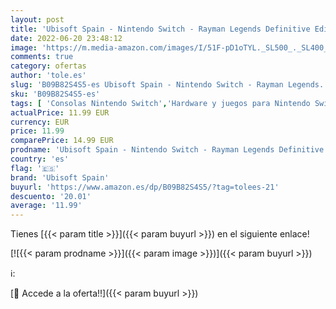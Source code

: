 ```yaml
---
layout: post
title: 'Ubisoft Spain - Nintendo Switch - Rayman Legends Definitive Edition Código De Descarga Switch'
date: 2022-06-20 23:48:12
image: 'https://m.media-amazon.com/images/I/51F-pD1oTYL._SL500_._SL400_.jpg'
comments: true
category: ofertas
author: 'tole.es'
slug: 'B09B82S4S5-es Ubisoft Spain - Nintendo Switch - Rayman Legends...'
sku: 'B09B82S4S5-es'
tags: [ 'Consolas Nintendo Switch','Hardware y juegos para Nintendo Switch','Videojuegos','nintendo','ubisoft spain','🇪🇸', ]
actualPrice: 11.99 EUR
currency: EUR
price: 11.99
comparePrice: 14.99 EUR
prodname: 'Ubisoft Spain - Nintendo Switch - Rayman Legends Definitive Edition Código De Descarga Switch'
country: 'es'
flag: '🇪🇸'
brand: 'Ubisoft Spain'
buyurl: 'https://www.amazon.es/dp/B09B82S4S5/?tag=tolees-21'
descuento: '20.01'
average: '11.99'
---
```


Tienes [{{< param title >}}]({{< param buyurl >}}) en el siguiente enlace!

[![{{< param prodname >}}]({{< param image >}})]({{< param buyurl >}})

ℹ️:


[🛒 Accede a la oferta!!]({{< param buyurl >}})

